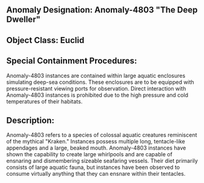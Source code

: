 ## **Anomaly Designation: Anomaly-4803 "The Deep Dweller"**

## **Object Class: Euclid**

## **Special Containment Procedures**:

Anomaly-4803 instances are contained within large aquatic enclosures simulating deep-sea conditions. These enclosures are to be equipped with pressure-resistant viewing ports for observation. Direct interaction with Anomaly-4803 instances is prohibited due to the high pressure and cold temperatures of their habitats.

## **Description**:

Anomaly-4803 refers to a species of colossal aquatic creatures reminiscent of the mythical "Kraken." Instances possess multiple long, tentacle-like appendages and a large, beaked mouth. Anomaly-4803 instances have shown the capability to create large whirlpools and are capable of ensnaring and dismembering sizeable seafaring vessels. Their diet primarily consists of large aquatic fauna, but instances have been observed to consume virtually anything that they can ensnare within their tentacles.